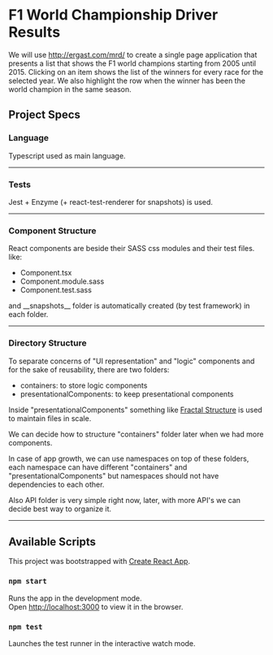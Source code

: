 # F1 World Championship Driver Results

We will use http://ergast.com/mrd/ to create a single page application that presents a list that shows the F1 world champions starting from 2005 until 2015. Clicking on an item shows the list of the winners for every race for the selected year. We also highlight the row when the winner has been the world champion in the same season.

## Project Specs

### Language

Typescript used as main language.

------

### Tests

Jest + Enzyme (+ react-test-renderer for snapshots) is used.

------

### Component Structure

React components are beside their SASS css modules and their test files. like:

- Component.tsx
- Component.module.sass
- Component.test.sass

and \_\_snapshots\_\_ folder is automatically created (by test framework) in each folder.

------

### Directory Structure

To separate concerns of "UI representation" and "logic" components and for the sake of reusability, there are two folders:

- containers: to store logic components
- presentationalComponents: to keep presentational components

Inside "presentationalComponents" something like [Fractal Structure](https://hackernoon.com/fractal-a-react-app-structure-for-infinite-scale-4dab943092af) is used to maintain files in scale.

We can decide how to structure "containers" folder later when we had more components.

In case of app growth, we can use namespaces on top of these folders, each namespace can have different "containers" and "presentationalComponents" but namespaces should not have dependencies to each other.

Also API folder is very simple right now, later, with more API's we can decide best way to organize it.

------

## Available Scripts

This project was bootstrapped with [Create React App](https://github.com/facebook/create-react-app).

### `npm start`

Runs the app in the development mode.<br>
Open [http://localhost:3000](http://localhost:3000) to view it in the browser.

### `npm test`

Launches the test runner in the interactive watch mode.<br>

